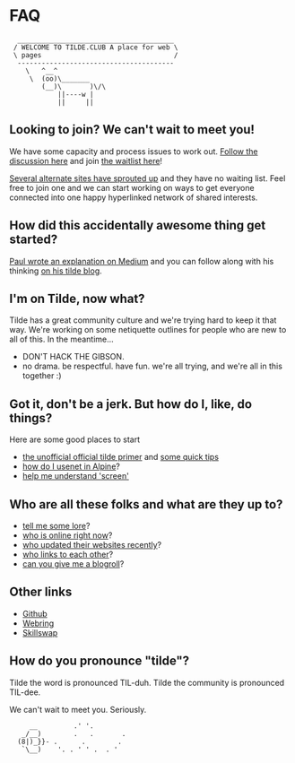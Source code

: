 # FAQ

      _______________________________________
     / WELCOME TO TILDE.CLUB A place for web \
     \ pages                                 /
      ---------------------------------------
        \   ^__^
         \  (oo)\_______
            (__)\       )\/\
                ||----w |
                ||     ||

## Looking to join? We can't wait to meet you!

We have some capacity and process issues to work out. [Follow the discussion here](https://github.com/tildeclub/tilde.club/issues/18) and join [the waitlist here](http://goo.gl/forms/gRMRT1YBU4)!

[Several alternate sites have sprouted up](http://tilde.club/%7Epfhawkins/othertildes.html) and they have no waiting list. Feel free to join one and we can start working on ways to get everyone connected into one happy hyperlinked network of shared interests.

## How did this accidentally awesome thing get started?

[Paul wrote an explanation on Medium](https://medium.com/message/tilde-club-i-had-a-couple-drinks-and-woke-up-with-1-000-nerds-a8904f0a2ebf) and you can follow along with his thinking [on his tilde blog](http://tilde.club/~ford/).

## I'm on Tilde, now what?

Tilde has a great community culture and we're trying hard to keep it that way. We're working on some netiquette outlines for people who are new to all of this. In the meantime... 

- DON'T HACK THE GIBSON.
- no drama. be respectful. have fun. we're all trying, and we're all in this together :)

## Got it, don't be a jerk. But how do I, like, do things?

Here are some good places to start

- [the unofficial official tilde primer](http://tilde.club/~anthonydpaul/primer.html) and [some quick tips](http://tilde.club/~procload/)
- [how do I usenet in Alpine](http://tilde.club/~cortex/usenet_in_pine.txt)? 
- [help me understand 'screen'](http://tilde.club/~jonathan/screen/)

## Who are all these folks and what are they up to? 

- [tell me some lore](http://tilde.club/~joeld/tildelore.html)?
- [who is online right now](http://tilde.club/~whitneymcn/whoville.shtml)?
- [who updated their websites recently](http://tilde.club/~delfuego/tilde.24h.html)?
- [who links to each other](http://tilde.club/~ford/social.html)?
- [can you give me a blogroll](http://tilde.club/~_/)?

## Other links
- [Github](https://github.com/tildeclub/tilde.club)
- [Webring](http://tilde.club/~harper/link.html?action=join) 
- [Skillswap](http://goo.gl/forms/LT2bDgtmwH)
 
## How do you pronounce "tilde"?

Tilde the word is pronounced TIL-duh. Tilde the community is pronounced TIL-dee.

We can't wait to meet you. Seriously.
 
 
         __         .' '.
       _/__)        .   .       .
      (8|)_}}- .      .        .
       `\__)    '. . ' ' .  . '

